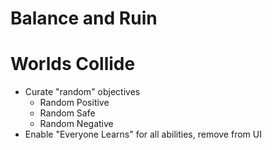 # Balance and Ruin

# Worlds Collide

- Curate "random" objectives
  - Random Positive
  - Random Safe
  - Random Negative
- Enable "Everyone Learns" for all abilities, remove from UI
